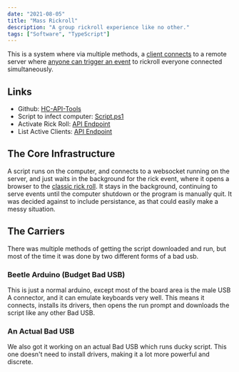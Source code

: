 ```yaml
---
date: "2021-08-05"
title: "Mass Rickroll"
description: "A group rickroll experience like no other."
tags: ["Software", "TypeScript"]
---
```


This is a system where via multiple methods, a [client connects](https://mass-rickroll.host.qrl.nz/active) to a remote server where [anyone can trigger an event](http://mass-rickroll.host.qrl.nz/rick) to rickroll everyone connected simultaneously.

## Links
 - Github: [HC-API-Tools](https://github.com/Fallstop/mass-rickroll)
 - Script to infect computer: [Script.ps1](https://github.com/Fallstop/mass-rickroll/blob/main/Script.ps1)
 - Activate Rick Roll: [API Endpoint](https://mass-rickroll.host.qrl.nz/rick)
 - List Active Clients: [API Endpoint](https://mass-rickroll.host.qrl.nz/active)


## The Core Infrastructure

A script runs on the computer, and connects to a websocket running on the server, and just waits in the background for the rick event, where it opens a browser to the [classic rick roll](https://www.youtube.com/watch?v=dQw4w9WgXcQ). It stays in the background, continuing to serve events until the computer shutdown or the program is manually quit. It was decided against to include persistance, as that could easily make a messy situation.

## The Carriers

There was multiple methods of getting the script downloaded and run, but most of the time it was done by two different forms of a bad usb.

### Beetle Arduino (Budget Bad USB)
This is just a normal arduino, except most of the board area is the male USB A connector, and it can emulate keyboards very well. This means it connects, installs its drivers, then opens the run prompt and downloads the script like any other Bad USB.

### An Actual Bad USB
We also got it working on an actual Bad USB which runs ducky script. This one doesn't need to install drivers, making it a lot more powerful and discrete.
